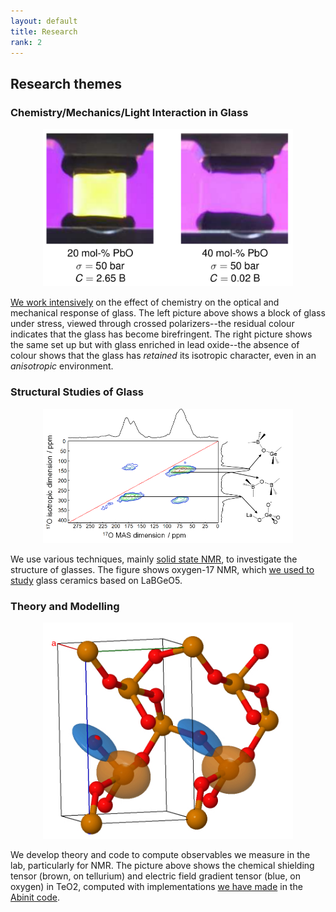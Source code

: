 ```yaml
---
layout: default
title: Research
rank: 2
---
```

## Research themes

### Chemistry/Mechanics/Light Interaction in Glass

<center>
<img src="assets/images/schott-glass-stress.png" alt="Stress optic" width="400"/>
</center>

[We work intensively](https://doi.org/10.1016/j.jnoncrysol.2023.122580)
on the effect of chemistry on the optical and mechanical response
of glass. The left picture above shows a block of glass under stress, viewed through
crossed polarizers--the residual colour indicates that the glass has become birefringent.
The right picture shows the same set up but with glass enriched in lead oxide--the absence of
colour shows that the glass has *retained* its isotropic character, even in an *anisotropic*
environment.

### Structural Studies of Glass

<center>
<img src="assets/images/lbg-o17.png" alt="LaBGeO5" width="400"/>
</center>

We use various techniques, mainly
[solid state NMR](https://www.dal.ca/diff/nmr3.html), to investigate the
structure of glasses. The figure shows oxygen-17 NMR, which 
[we used to study](https://doi.org/10.1021/acs.jpcc.9b02430)
glass ceramics based on LaBGeO5.

### Theory and Modelling

<center>
<img src="assets/images/teo2-nmr.png" alt="TeO2 NMR" width="400"/>
</center>

We develop theory and code to compute observables we measure in the
lab, particularly for NMR. The picture above shows the chemical shielding
tensor (brown, on tellurium) and electric field gradient tensor (blue, 
on oxygen) in TeO2, computed with implementations 
[we have made](https://doi.org/10.1103/PhysRevB.107.165157)
in the [Abinit code](https://www.abinit.org).

